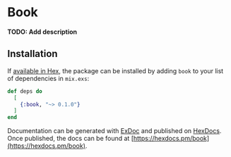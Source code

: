 # Book

**TODO: Add description**

## Installation

If [available in Hex](https://hex.pm/docs/publish), the package can be installed
by adding `book` to your list of dependencies in `mix.exs`:

```elixir
def deps do
  [
    {:book, "~> 0.1.0"}
  ]
end
```

Documentation can be generated with [ExDoc](https://github.com/elixir-lang/ex_doc)
and published on [HexDocs](https://hexdocs.pm). Once published, the docs can
be found at [https://hexdocs.pm/book](https://hexdocs.pm/book).

